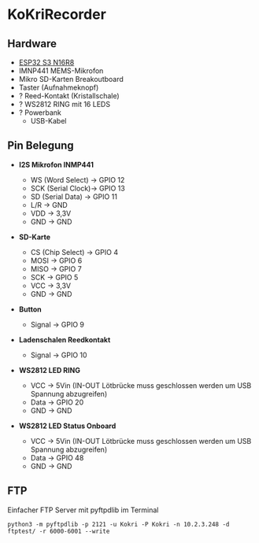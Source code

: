 # KoKriRecorder

## Hardware
- [ESP32 S3 N16R8](https://de.aliexpress.com/item/1005004751205589.html?spm=a2g0o.order_list.order_list_main.10.626b5c5fY4putL&gatewayAdapt=glo2deu) 
- IMNP441 MEMS-Mikrofon
- Mikro SD-Karten Breakoutboard
- Taster (Aufnahmeknopf)
- ? Reed-Kontakt (Kristallschale)
- ? WS2812 RING mit 16 LEDS
- ? Powerbank
    - USB-Kabel

## Pin Belegung

- **I2S Mikrofon INMP441**
    - WS (Word Select)  -> GPIO 12
    - SCK (Serial Clock)-> GPIO 13
    - SD (Serial Data)  -> GPIO 11
    - L/R               -> GND
    - VDD               -> 3,3V
    - GND               -> GND

- **SD-Karte**
    - CS (Chip Select)  -> GPIO 4
    - MOSI              -> GPIO 6
    - MISO              -> GPIO 7
    - SCK               -> GPIO 5
    - VCC               -> 3,3V
    - GND               -> GND

- **Button**
    - Signal            -> GPIO 9

- **Ladenschalen Reedkontakt**
    - Signal            -> GPIO 10

- **WS2812 LED RING**
    - VCC             -> 5Vin (IN-OUT Lötbrücke muss geschlossen werden um USB Spannung abzugreifen)
    - Data            -> GPIO 20
    - GND             -> GND
- **WS2812 LED Status Onboard**
    - VCC             -> 5Vin (IN-OUT Lötbrücke muss geschlossen werden um USB Spannung abzugreifen)
    - Data            -> GPIO 48
    - GND             -> GND

## FTP 
Einfacher FTP Server mit pyftpdlib im Terminal

    python3 -m pyftpdlib -p 2121 -u Kokri -P Kokri -n 10.2.3.248 -d ftptest/ -r 6000-6001 --write
